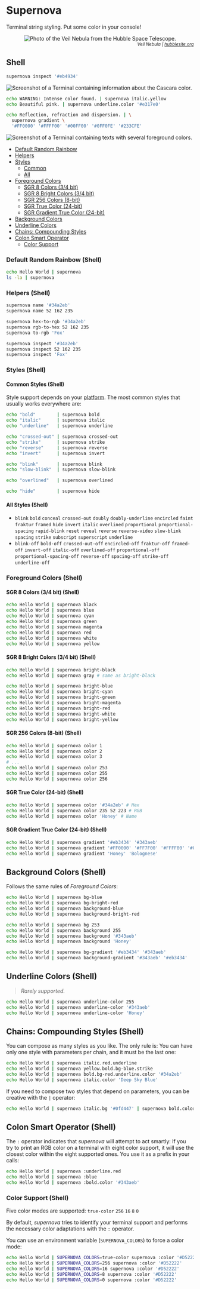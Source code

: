 # Supernova

Terminal string styling. Put some color in your console!

<div align="center">
  <img alt="Photo of the Veil Nebula from the Hubble Space Telescope." src="https://github.com/gbaptista/supernova/blob/main/images/header.png">
</div>
<div align="right">
  <small><em>
    Veil Nebula | <a href="https://hubblesite.org/contents/media/images/2007/30/2167-Image.html">hubblesite.org</a>
  </em></small>
</div>

## Shell

```bash
supernova inspect '#eb4934'
```

![Screenshot of a Terminal containing information about the Cascara color.](https://github.com/gbaptista/supernova/blob/main/images/inspect.png)

```bash
echo WARNING: Intense color found. | supernova italic.yellow
echo Beautiful pink. | supernova underline.color '#e317e0'

echo Reflection, refraction and dispersion. | \
  supernova gradient \
  '#FF0000' '#FFFF00' '#00FF00' '#0FF0FE' '#233CFE'
```

![Screenshot of a Terminal containing texts with several foreground colors.](https://github.com/gbaptista/supernova/blob/main/images/demo.png)

- [Default Random Rainbow](#default-random-rainbow-shell)
- [Helpers](#helpers-shell)
- [Styles](#styles-shell)
  - [Common](#common-styles-shell)
  - [All](#all-styles-shell)
- [Foreground Colors](#foreground-colors-shell)
  - [SGR 8 Colors (3/4 bit)](#sgr-8-colors-34-bit-shell)
  - [SGR 8 Bright Colors (3/4 bit)](#sgr-8-bright-colors-34-bit-shell)
  - [SGR 256 Colors (8-bit)](#sgr-256-colors-8-bit-shell)
  - [SGR True Color (24-bit)](#sgr-true-color-24-bit-shell)
  - [SGR Gradient True Color (24-bit)](#sgr-gradient-true-color-24-bit-shell)
- [Background Colors](#background-colors-shell)
- [Underline Colors](#underline-colors-shell)
- [Chains: Compounding Styles](#chains-compounding-styles-shell)
- [Colon Smart Operator](#colon-smart-operator-shell)
  - [Color Support](#color-support-shell)

### Default Random Rainbow (Shell)

```bash
echo Hello World | supernova
ls -la | supernova
```

### Helpers (Shell)

```bash
supernova name '#34a2eb'
supernova name 52 162 235

supernova hex-to-rgb '#34a2eb'
supernova rgb-to-hex 52 162 235
supernova to-rgb 'Fox'

supernova inspect '#34a2eb'
supernova inspect 52 162 235
supernova inspect 'Fox'
```

### Styles (Shell)

#### Common Styles (Shell)

Style support depends on your [platform](https://en.wikipedia.org/wiki/ANSI_escape_code#Platform_support). The most common styles that usually works everywhere are:

```bash
echo "bold"        | supernova bold
echo "italic"      | supernova italic
echo "underline"   | supernova underline

echo "crossed-out" | supernova crossed-out
echo "strike"      | supernova strike
echo "reverse"     | supernova reverse
echo "invert"      | supernova invert

echo "blink"       | supernova blink
echo "slow-blink"  | supernova slow-blink

echo "overlined"   | supernova overlined

echo "hide"        | supernova hide
```

#### All Styles (Shell)

- `blink` `bold` `conceal` `crossed-out` `doubly` `doubly-underline` `encircled` `faint` `fraktur` `framed` `hide` `invert` `italic` `overlined` `proportional` `proportional-spacing` `rapid-blink` `reset` `reveal` `reverse` `reverse-video` `slow-blink` `spacing` `strike` `subscript` `superscript` `underline`
- `blink-off` `bold-off` `crossed-out-off` `encircled-off` `fraktur-off` `framed-off` `invert-off` `italic-off` `overlined-off` `proportional-off` `proportional-spacing-off` `reverse-off` `spacing-off` `strike-off` `underline-off` 

### Foreground Colors (Shell)

#### SGR 8 Colors (3/4 bit) (Shell)
```bash
echo Hello World | supernova black
echo Hello World | supernova blue
echo Hello World | supernova cyan
echo Hello World | supernova green
echo Hello World | supernova magenta
echo Hello World | supernova red
echo Hello World | supernova white
echo Hello World | supernova yellow
```

#### SGR 8 Bright Colors (3/4 bit) (Shell)
```bash
echo Hello World | supernova bright-black
echo Hello World | supernova gray # same as bright-black

echo Hello World | supernova bright-blue
echo Hello World | supernova bright-cyan
echo Hello World | supernova bright-green
echo Hello World | supernova bright-magenta
echo Hello World | supernova bright-red
echo Hello World | supernova bright-white
echo Hello World | supernova bright-yellow
```

#### SGR 256 Colors (8-bit) (Shell)

```bash
echo Hello World | supernova color 1
echo Hello World | supernova color 2
echo Hello World | supernova color 3
# ...
echo Hello World | supernova color 253
echo Hello World | supernova color 255
echo Hello World | supernova color 256
```

#### SGR True Color (24-bit) (Shell)

```bash
echo Hello World | supernova color '#34a2eb' # Hex
echo Hello World | supernova color 235 52 223 # RGB
echo Hello World | supernova color 'Honey' # Name
```

#### SGR Gradient True Color (24-bit) (Shell)

```bash
echo Hello World | supernova gradient '#eb3434' '#343aeb'
echo Hello World | supernova gradient '#FF0000' '#FF7F00' '#FFFF00' '#00FF00'
echo Hello World | supernova gradient 'Honey' 'Bolognese'
```

## Background Colors (Shell)

Follows the same rules of _Foreground Colors_:

```bash
echo Hello World | supernova bg-blue
echo Hello World | supernova bg-bright-red
echo Hello World | supernova background-blue
echo Hello World | supernova background-bright-red

echo Hello World | supernova bg 253
echo Hello World | supernova background 255
echo Hello World | supernova background '#343aeb'
echo Hello World | supernova background 'Honey'

echo Hello World | supernova bg-gradient '#eb3434' '#343aeb'
echo Hello World | supernova background-gradient '#343aeb' '#eb3434'
```

## Underline Colors (Shell)

> _Rarely supported._

```bash
echo Hello World | supernova underline-color 255
echo Hello World | supernova underline-color '#343aeb'
echo Hello World | supernova underline-color 'Honey'
```

## Chains: Compounding Styles (Shell)

You can compose as many styles as you like. The only rule is: You can have only one style with parameters per chain, and it must be the last one:

```bash
echo Hello World | supernova italic.red.underline
echo Hello World | supernova yellow.bold.bg-blue.strike
echo Hello World | supernova bold.bg-red.underline.color '#34a2eb'
echo Hello World | supernova italic.color 'Deep Sky Blue'
```

If you need to compose two styles that depend on parameters, you can be creative with the `|` operator:

```bash
echo Hello World | supernova italic.bg '#0fd447' | supernova bold.color '#ed3d0c'
```

## Colon Smart Operator (Shell)

The `:` operator indicates that _supernova_ will attempt to act smartly: If you try to print an RGB color on a terminal with eight color support, it will use the closest color within the eight supported ones. You use it as a prefix in your calls:

```bash
echo Hello World | supernova :underline.red
echo Hello World | supernova :blue
echo Hello World | supernova :bold.color '#343aeb'
```

### Color Support (Shell)
Five color modes are supported: `true-color` `256` `16` `8` `0`

By default, _supernova_ tries to identify your terminal support and performs the necessary color adaptations with the  `:` operator.

You can use an environment variable (`SUPERNOVA_COLORS`) to force a color mode:

```bash
echo Hello World | SUPERNOVA_COLORS=true-color supernova :color '#D52222'
echo Hello World | SUPERNOVA_COLORS=256 supernova :color '#D52222'
echo Hello World | SUPERNOVA_COLORS=16 supernova :color '#D52222'
echo Hello World | SUPERNOVA_COLORS=8 supernova :color '#D52222'
echo Hello World | SUPERNOVA_COLORS=0 supernova :color '#D52222'
```
